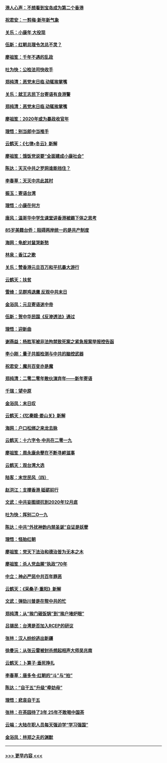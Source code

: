 #### [港人心声：不想看到宝岛成为第二个香港](../pages/nsc993/n11778817.md?t=01091711) 
#### [祝君安：一剪梅‧新年新气象](../pages/nsc993/n11776340.md?t=01091711) 
#### [关乐：小康年 大役现](../pages/nsc993/n11774213.md?t=01091711) 
#### [伍新：红朝总理令怎总不灵？](../pages/nsc993/n11770813.md?t=01091711) 
#### [廖祖笙：千年不遇的乱政](../pages/nsc993/n11770373.md?t=01091711) 
#### [吐为快：公检法司快收手](../pages/nsc993/n11770359.md?t=01091711) 
#### [郑纯清：恶党末日临 动辄挨掌嘴](../pages/nsc993/n11769912.md?t=01091711) 
#### [关乐：就王志民下台寄语有良港警](../pages/nsc993/n11769903.md?t=01091711) 
#### [郑纯清：恶党末日临 动辄挨掌嘴](../pages/nsc993/n11769356.md?t=01091711) 
#### [廖祖笙：2020年或为暴政收官年](../pages/nsc993/n11768216.md?t=01091711) 
#### [理悟：别当郎中当推手](../pages/nsc993/n11768243.md?t=01091711) 
#### [云鹤天：《七律▪冬云》新解](../pages/nsc993/n11768204.md?t=01091711) 
#### [廖祖笙：饿饭党说要“全面建成小康社会”](../pages/nsc993/n11767482.md?t=01091711) 
#### [陈达：天灭中共之罗网谁能挡住？](../pages/nsc993/n11767465.md?t=01091711) 
#### [李春草：天灭中共此其时](../pages/nsc993/n11767452.md?t=01091711) 
#### [振玉：寄语台湾](../pages/nsc993/n11767432.md?t=01091711) 
#### [理悟：小康在何方](../pages/nsc993/n11767394.md?t=01091711) 
#### [唐风：温哥华中学生课堂讲香港被踢下体之思考](../pages/nsc993/n11766848.md?t=01091711) 
#### [85岁美籍台侨：阻碍两岸统一的是共产制度](../pages/nsc993/n11765043.md?t=01091711) 
#### [海网：龟蛇对鼠哭新愁](../pages/nsc993/n11764895.md?t=01091711) 
#### [林泉：香江之歌](../pages/nsc993/n11764415.md?t=01091711) 
#### [关乐：赞香港元旦百万和平抗暴大游行](../pages/nsc993/n11764382.md?t=01091711) 
#### [云鹤天：扶贫](../pages/nsc993/n11764245.md?t=01091711) 
#### [雪绮：见群鸡退鹰  反观中共末日](../pages/nsc993/n11762112.md?t=01091711) 
#### [金浴凤：元旦寄语迷中帝](../pages/nsc993/n11761788.md?t=01091711) 
#### [伍新：贺中华民国《反渗透法》通过](../pages/nsc993/n11761994.md?t=01091711) 
#### [理悟：迎新曲](../pages/nsc993/n11761152.md?t=01091711) 
#### [谢燕益：杨胜军被非法拘禁致死案之紧急报案举报控告函](../pages/nsc993/n11756134.md?t=01091711) 
#### [李小刚：量子共振检测与中共的脑控武器](../pages/nsc993/n11754518.md?t=01091711) 
#### [祝君安：魔共百变亦是魔](../pages/nsc993/n11754469.md?t=01091711) 
#### [郑纯清：二零二零年散伙演弃年——新年寄语](../pages/nsc993/n11754195.md?t=01091711) 
#### [千瑞：望中原](../pages/nsc993/n11754159.md?t=01091711) 
#### [金浴凤：末日叹](../pages/nsc993/n11752359.md?t=01091711) 
#### [云鹤天：《忆秦娥‧娄山关》新解](../pages/nsc993/n11752348.md?t=01091711) 
#### [海网：户口松绑之来龙去脉](../pages/nsc993/n11752328.md?t=01091711) 
#### [云鹤天：十六字令‧中共在二零一九](../pages/nsc993/n11752305.md?t=01091711) 
#### [廖祖笙：周永康余孽在不断寻衅滋事](../pages/nsc993/n11751013.md?t=01091711) 
#### [云鹤天：观台湾大选](../pages/nsc993/n11751007.md?t=01091711) 
#### [陆客：末世民风（四）](../pages/nsc993/n11749203.md?t=01091711) 
#### [赵洪江：支撑香港 砥砺前行](../pages/nsc993/n11748482.md?t=01091711) 
#### [文武：中共妄图顽抗到2020年12月底](../pages/nsc993/n11748446.md?t=01091711) 
#### [吐为快：挥别二O一九](../pages/nsc993/n11748411.md?t=01091711) 
#### [陈达：中共“外扰神韵内禁圣诞”自证是妖孽](../pages/nsc993/n11748226.md?t=01091711) 
#### [理悟：怪胎红朝](../pages/nsc993/n11748206.md?t=01091711) 
#### [廖祖笙：党天下法治和德治皆为无本之木](../pages/nsc993/n11748135.md?t=01091711) 
#### [廖祖笙：杀人党血腥“执政”70年](../pages/nsc993/n11745144.md?t=01091711) 
#### [中立：神必严惩中共百年罪恶](../pages/nsc993/n11744970.md?t=01091711) 
#### [云鹤天：《采桑子‧重阳》新解](../pages/nsc993/n11744948.md?t=01091711) 
#### [文武：弹劾川普是在帮中共的忙](../pages/nsc993/n11744758.md?t=01091711) 
#### [郑纯清：从“挨门砸饭锅”到“挨户堵炉眼”](../pages/nsc993/n11744745.md?t=01091711) 
#### [吕锡民：台湾是否加入RCEP的研议](../pages/nsc993/n11744701.md?t=01091711) 
#### [张林：汉人纷纷逃出新疆](../pages/nsc993/n11743530.md?t=01091711) 
#### [徐曼沅：从张云雷被封杀想起相声大师吴兆南](../pages/nsc993/n11741816.md?t=01091711) 
#### [云鹤天：卜算子‧垂死挣扎](../pages/nsc993/n11739956.md?t=01091711) 
#### [李春草：唐多令‧红朝的“斗”与“拍”](../pages/nsc993/n11739830.md?t=01091711) 
#### [陈达：“自干五”升级“牵妨母”](../pages/nsc993/n11739724.md?t=01091711) 
#### [理悟：悲哀自干五](../pages/nsc993/n11739547.md?t=01091711) 
#### [张林：在茶园待了3年 25年不敢喝中国茶](../pages/nsc993/n11739240.md?t=01091711) 
#### [云端：大陆在职人员每天强迫学“学习强国”](../pages/nsc993/n11738735.md?t=01091711) 
#### [金浴凤：林郑之夫的渊默](../pages/nsc993/n11737735.md?t=01091711) 

----
#### [ >>> 更早内容 <<< ](../indexes/nsc993-earlier.md)
